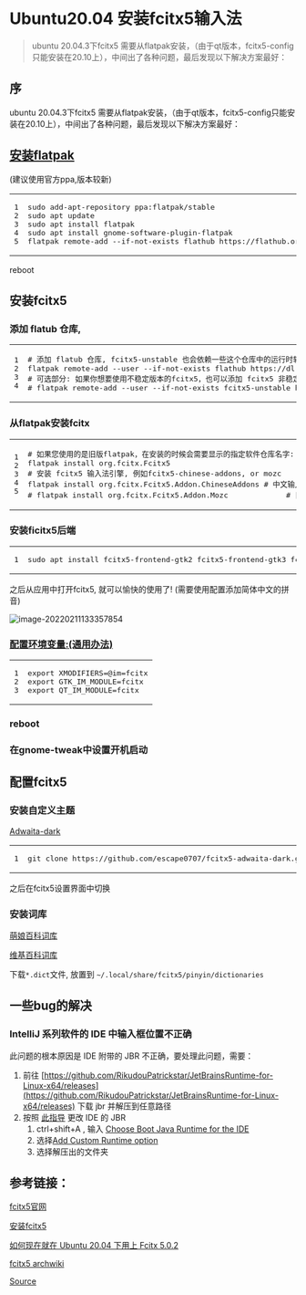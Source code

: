 # Ubuntu20.04 安装fcitx5输入法

> ubuntu 20.04.3下fcitx5 需要从flatpak安装，（由于qt版本，fcitx5-config只能安装在20.10上），中间出了各种问题，最后发现以下解决方案最好：

[](#序)序
-------

ubuntu 20.04.3下fcitx5 需要从flatpak安装，（由于qt版本，fcitx5-config只能安装在20.10上），中间出了各种问题，最后发现以下解决方案最好：

[](#安装flatpak)[安装flatpak](https://flatpak.org/setup/Ubuntu)
-----------------------------------------------------------

(建议使用官方ppa,版本较新)

<table><tbody><tr><td><pre><span>1</span><br><span>2</span><br><span>3</span><br><span>4</span><br><span>5</span><br></pre></td><td><pre><span>sudo add-apt-repository ppa:flatpak/stable</span><br><span>sudo apt update</span><br><span>sudo apt install flatpak</span><br><span>sudo apt install gnome-software-plugin-flatpak</span><br><span>flatpak remote-add --if-not-exists flathub https://flathub.org/repo/flathub.flatpakrepo</span><br></pre></td></tr></tbody></table>

reboot

[](#安装fcitx5)安装fcitx5
---------------------

### [](#添加-flatub-仓库)添加 flatub 仓库,

<table><tbody><tr><td><pre><span>1</span><br><span>2</span><br><span>3</span><br><span>4</span><br></pre></td><td><pre><span># 添加 flatub 仓库, fcitx5-unstable 也会依赖一些这个仓库中的运行时软件包。</span><br><span>flatpak remote-add --user --if-not-exists flathub https://dl.flathub.org/repo/flathub.flatpakrepo</span><br><span># 可选部分: 如果你想要使用不稳定版本的fcitx5，也可以添加 fcitx5 非稳定仓库。</span><br><span># flatpak remote-add --user --if-not-exists fcitx5-unstable https://flatpak.fcitx-im.org/unstable-repo/fcitx5-unstable.flatpakrepo</span><br></pre></td></tr></tbody></table>

### [](#从flatpak安装fcitx)从flatpak安装fcitx

<table><tbody><tr><td><pre><span>1</span><br><span>2</span><br><span>3</span><br><span>4</span><br><span>5</span><br></pre></td><td><pre><span># 如果您使用的是旧版flatpak，在安装的时候会需要显示的指定软件仓库名字: flatpak install flathub org.fcitx.Fcitx5</span><br><span>flatpak install org.fcitx.Fcitx5</span><br><span># 安装 fcitx5 输入法引擎, 例如fcitx5-chinese-addons, or mozc</span><br><span>flatpak install org.fcitx.Fcitx5.Addon.ChineseAddons # 中文输入法</span><br><span># flatpak install org.fcitx.Fcitx5.Addon.Mozc			 # 日文输入法</span><br></pre></td></tr></tbody></table>

### [](#安装ficitx5后端)安装ficitx5后端

<table><tbody><tr><td><pre><span>1</span><br></pre></td><td><pre><span>sudo apt install fcitx5-frontend-gtk2 fcitx5-frontend-gtk3 fcitx5-frontend-qt5</span><br></pre></td></tr></tbody></table>

之后从应用中打开fcitx5, 就可以愉快的使用了! (需要使用配置添加简体中文的拼音)

![](chrome-extension://cjedbglnccaioiolemnfhjncicchinao/fcitx5-ubuntu/image-20220211133357854.png "image-20220211133357854")

### [](#配置环境变量通用办法)[配置环境变量:(通用办法)](https://fcitx-im.org/wiki/Setup_Fcitx_5)

<table><tbody><tr><td><pre><span>1</span><br><span>2</span><br><span>3</span><br></pre></td><td><pre><span>export XMODIFIERS=@im=fcitx</span><br><span>export GTK_IM_MODULE=fcitx</span><br><span>export QT_IM_MODULE=fcitx</span><br></pre></td></tr></tbody></table>

### [](#reboot)reboot

### [](#在gnome-tweak中设置开机启动)在gnome-tweak中设置开机启动

[](#配置fcitx5)配置fcitx5
---------------------

### [](#安装自定义主题)安装自定义主题

[Adwaita-dark](https://github.com/escape0707/fcitx5-adwaita-dark)

<table><tbody><tr><td><pre><span>1</span><br></pre></td><td><pre><span>git clone https://github.com/escape0707/fcitx5-adwaita-dark.git ~/.local/share/fcitx5/themes/adwaita-dark</span><br></pre></td></tr></tbody></table>

之后在fcitx5设置界面中切换

### [](#安装词库)安装词库

[萌娘百科词库](https://github.com/outloudvi/mw2fcitx/releases/tag/20220114)

[维基百科词库](https://github.com/felixonmars/fcitx5-pinyin-zhwiki/releases/tag/0.2.3)

下载`*.dict`文件, 放置到 `~/.local/share/fcitx5/pinyin/dictionaries`

[](#一些bug的解决)一些bug的解决
---------------------

### [](#intellij-系列软件的-ide-中输入框位置不正确)IntelliJ 系列软件的 IDE 中输入框位置不正确

此问题的根本原因是 IDE 附带的 JBR 不正确，要处理此问题，需要：

1.  前往 [https://github.com/RikudouPatrickstar/JetBrainsRuntime-for-Linux-x64/releases](https://github.com/RikudouPatrickstar/JetBrainsRuntime-for-Linux-x64/releases) 下载 jbr 并解压到任意路径
2.  按照 [此指导](https://intellij-support.jetbrains.com/hc/en-us/articles/206544879-Selecting-the-JDK-version-the-IDE-will-run-under) 更改 IDE 的 JBR
    1.  ctrl+shift+A , 输入 [Choose Boot Java Runtime for the IDE](https://i.imgur.com/iAwt6b9.png)
    2.  选择[Add Custom Runtime option](https://i.imgur.com/f3k144X.png)
    3.  选择解压出的文件夹

[](#参考链接)参考链接：
--------------

[fcitx5官网](https://fcitx-im.org/wiki/Fcitx_5/zh-cn)

[安装fcitx5](https://fcitx-im.org/wiki/Install_Fcitx_5/zh-cn)

[如何现在就在 Ubuntu 20.04 下用上 Fcitx 5.0.2](https://plumz.me/archives/12285/)

[fcitx5 archwiki](https://wiki.archlinux.org/title/Fcitx5_(%E7%AE%80%E4%BD%93%E4%B8%AD%E6%96%87))


[Source](https://ouyen.github.io/fcitx5-ubuntu/)